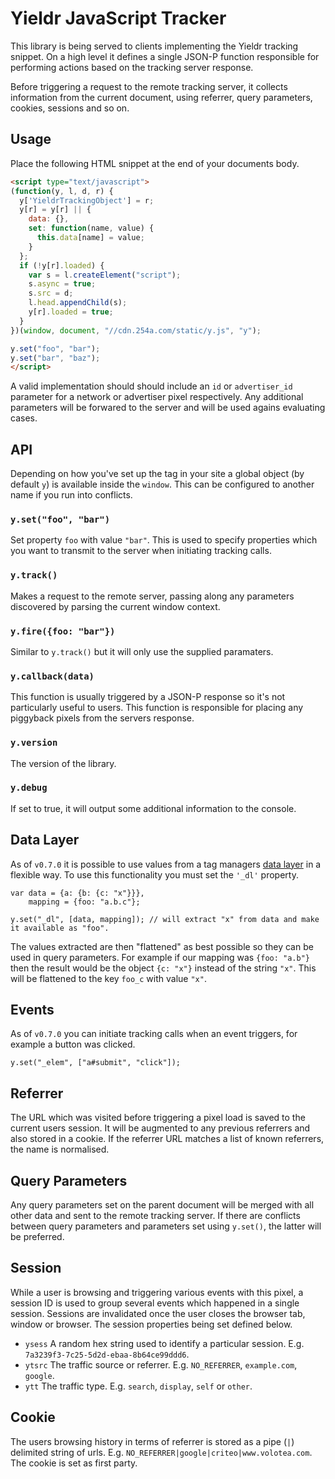# Yieldr JavaScript Tracker

This library is being served to clients implementing the Yieldr tracking snippet. On a high level it defines a single JSON-P function responsible for performing actions based on the tracking server response.

Before triggering a request to the remote tracking server, it collects information from the current document, using referrer, query parameters, cookies, sessions and so on.

## Usage

Place the following HTML snippet at the end of your documents body.

```html
<script type="text/javascript">
(function(y, l, d, r) {
  y['YieldrTrackingObject'] = r;
  y[r] = y[r] || {
    data: {},
    set: function(name, value) {
      this.data[name] = value;
    }
  };
  if (!y[r].loaded) {
    var s = l.createElement("script");
    s.async = true;
    s.src = d;
    l.head.appendChild(s);
    y[r].loaded = true;
  }
})(window, document, "//cdn.254a.com/static/y.js", "y");

y.set("foo", "bar");
y.set("bar", "baz");
</script>
```

A valid implementation should should include an `id` or `advertiser_id` parameter for a network or advertiser pixel respectively. Any additional parameters will be forwared to the server and will be used agains evaluating cases.

## API

Depending on how you've set up the tag in your site a global object (by default `y`) is available inside the `window`. This can be configured to another name if you run into conflicts.

### `y.set("foo", "bar")`

Set property `foo` with value `"bar"`. This is used to specify properties which you want to transmit to the server when initiating tracking calls.

### `y.track()`

Makes a request to the remote server, passing along any parameters discovered by parsing the current window context.

### `y.fire({foo: "bar"})`

Similar to `y.track()` but it will only use the supplied paramaters.

### `y.callback(data)`

This function is usually triggered by a JSON-P response so it's not particularly useful to users. This function is responsible for placing any piggyback pixels from the servers response.

### `y.version`

The version of the library.

### `y.debug`

If set to true, it will output some additional information to the console.

## Data Layer

As of `v0.7.0` it is possible to use values from a tag managers [data layer](http://tealium.com/what-is-a-data-layer) in a flexible way. To use this functionality you must set the `'_dl'` property.

```
var data = {a: {b: {c: "x"}}},
    mapping = {foo: "a.b.c"};

y.set("_dl", [data, mapping]); // will extract "x" from data and make it available as "foo".
```

The values extracted are then "flattened" as best possible so they can be used in query parameters. For example if our mapping was `{foo: "a.b"}` then the result would be the object `{c: "x"}` instead of the string `"x"`. This will be flattened to the key `foo_c` with value `"x"`.

## Events

As of `v0.7.0` you can initiate tracking calls when an event triggers, for example a button was clicked.

```
y.set("_elem", ["a#submit", "click"]);
```

## Referrer

The URL which was visited before triggering a pixel load is saved to the current users session. It will be augmented to any previous referrers and also stored in a cookie. If the referrer URL matches a list of known referrers, the name is normalised.

## Query Parameters

Any query parameters set on the parent document will be merged with all other data and sent to the remote tracking server. If there are conflicts between query parameters and parameters set using `y.set()`, the latter will be preferred.

## Session

While a user is browsing and triggering various events with this pixel, a session ID is used to group several events which happened in a single session. Sessions are invalidated once the user closes the browser tab, window or browser. The session properties being set defined below.

- `ysess` A random hex string used to identify a particular session. E.g. `7a3239f3-7c25-5d2d-ebaa-8b64ce99ddd6`.
- `ytsrc` The traffic source or referrer. E.g. `NO_REFERRER`, `example.com`, `google`.
- `ytt` The traffic type. E.g. `search`, `display`, `self` or `other`.

## Cookie

The users browsing history in terms of referrer is stored as a pipe (`|`) delimited string of urls. E.g. `NO_REFERRER|google|criteo|www.volotea.com`. The cookie is set as first party.